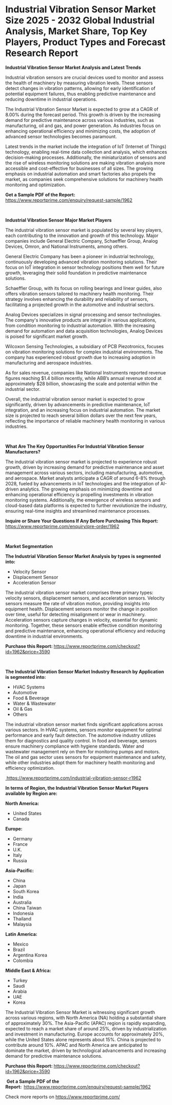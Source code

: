 <p><h1>Industrial Vibration Sensor Market Size 2025 - 2032 Global Industrial Analysis, Market Share, Top Key Players, Product Types and Forecast Research Report</h1></p><p><strong>Industrial Vibration Sensor Market Analysis and Latest Trends</strong></p>
<p><p>Industrial vibration sensors are crucial devices used to monitor and assess the health of machinery by measuring vibration levels. These sensors detect changes in vibration patterns, allowing for early identification of potential equipment failures, thus enabling predictive maintenance and reducing downtime in industrial operations. </p><p>The Industrial Vibration Sensor Market is expected to grow at a CAGR of 8.00% during the forecast period. This growth is driven by the increasing demand for predictive maintenance across various industries, such as manufacturing, oil and gas, and power generation. As industries focus on enhancing operational efficiency and minimizing costs, the adoption of advanced sensor technologies becomes paramount.</p><p>Latest trends in the market include the integration of IoT (Internet of Things) technology, enabling real-time data collection and analysis, which enhances decision-making processes. Additionally, the miniaturization of sensors and the rise of wireless monitoring solutions are making vibration analysis more accessible and cost-effective for businesses of all sizes. The growing emphasis on industrial automation and smart factories also propels the market, as companies seek comprehensive solutions for machinery health monitoring and optimization.</p></p>
<p><strong>Get a Sample PDF of the Report:&nbsp;</strong> <a href="https://www.reportprime.com/enquiry/request-sample/1962?utm_campaign=3575&utm_medium=2&utm_source=Github&utm_content=ia&utm_term=18032025&utm_id=industrial-vibration-sensor">https://www.reportprime.com/enquiry/request-sample/1962</a></p>
<p>&nbsp;</p>
<p><strong>Industrial Vibration Sensor Major Market Players</strong></p>
<p><p>The industrial vibration sensor market is populated by several key players, each contributing to the innovation and growth of this technology. Major companies include General Electric Company, Schaeffler Group, Analog Devices, Omron, and National Instruments, among others.</p><p>General Electric Company has been a pioneer in industrial technology, continuously developing advanced vibration monitoring solutions. Their focus on IoT integration in sensor technology positions them well for future growth, leveraging their solid foundation in predictive maintenance solutions. </p><p>Schaeffler Group, with its focus on rolling bearings and linear guides, also offers vibration sensors tailored to machinery health monitoring. Their strategy involves enhancing the durability and reliability of sensors, facilitating a projected growth in the automotive and industrial sectors.</p><p>Analog Devices specializes in signal processing and sensor technologies. The company's innovative products are integral in various applications, from condition monitoring to industrial automation. With the increasing demand for automation and data acquisition technologies, Analog Devices is poised for significant market growth.</p><p>Wilcoxon Sensing Technologies, a subsidiary of PCB Piezotronics, focuses on vibration monitoring solutions for complex industrial environments. The company has experienced robust growth due to increasing adoption in manufacturing and aerospace industries.</p><p>As for sales revenue, companies like National Instruments reported revenue figures reaching $1.4 billion recently, while ABB’s annual revenue stood at approximately $28 billion, showcasing the scale and potential within the industrial sector.</p><p>Overall, the industrial vibration sensor market is expected to grow significantly, driven by advancements in predictive maintenance, IoT integration, and an increasing focus on industrial automation. The market size is projected to reach several billion dollars over the next few years, reflecting the importance of reliable machinery health monitoring in various industries.</p></p>
<p>&nbsp;</p>
<p><strong>What Are The Key Opportunities For Industrial Vibration Sensor Manufacturers?</strong></p>
<p><p>The industrial vibration sensor market is projected to experience robust growth, driven by increasing demand for predictive maintenance and asset management across various sectors, including manufacturing, automotive, and aerospace. Market analysts anticipate a CAGR of around 6-8% through 2028, fueled by advancements in IoT technologies and the integration of AI-driven analytics. The growing emphasis on minimizing downtime and enhancing operational efficiency is propelling investments in vibration monitoring systems. Additionally, the emergence of wireless sensors and cloud-based data platforms is expected to further revolutionize the industry, ensuring real-time insights and streamlined maintenance processes.</p></p>
<p><strong>Inquire or Share Your Questions If Any Before Purchasing This Report:</strong> <a href="https://www.reportprime.com/enquiry/pre-order/1962?utm_campaign=3575&utm_medium=2&utm_source=Github&utm_content=ia&utm_term=18032025&utm_id=industrial-vibration-sensor">https://www.reportprime.com/enquiry/pre-order/1962</a></p>
<p>&nbsp;</p>
<p><strong>Market Segmentation</strong></p>
<p><strong>The Industrial Vibration Sensor Market Analysis by types is segmented into:</strong></p>
<p><ul><li>Velocity Sensor</li><li>Displacement Sensor</li><li>Acceleration Sensor</li></ul></p>
<p><p>The industrial vibration sensor market comprises three primary types: velocity sensors, displacement sensors, and acceleration sensors. Velocity sensors measure the rate of vibration motion, providing insights into equipment health. Displacement sensors monitor the change in position over time, useful for detecting misalignment or wear in machinery. Acceleration sensors capture changes in velocity, essential for dynamic monitoring. Together, these sensors enable effective condition monitoring and predictive maintenance, enhancing operational efficiency and reducing downtime in industrial environments.</p></p>
<p><strong>Purchase this Report:&nbsp;</strong><a href="https://www.reportprime.com/checkout?id=1962&price=3590&utm_campaign=3575&utm_medium=2&utm_source=Github&utm_content=ia&utm_term=18032025&utm_id=industrial-vibration-sensor">https://www.reportprime.com/checkout?id=1962&price=3590</a></p>
<p>&nbsp;</p>
<p><strong>The Industrial Vibration Sensor Market Industry Research by Application is segmented into:</strong></p>
<p><ul><li>HVAC Systems</li><li>Automotive</li><li>Food & Beverage</li><li>Water & Wastewater</li><li>Oil & Gas</li><li>Others</li></ul></p>
<p><p>The industrial vibration sensor market finds significant applications across various sectors. In HVAC systems, sensors monitor equipment for optimal performance and early fault detection. The automotive industry utilizes them for diagnostics and quality control. In food and beverage, sensors ensure machinery compliance with hygiene standards. Water and wastewater management rely on them for monitoring pumps and motors. The oil and gas sector uses sensors for equipment maintenance and safety, while other industries adopt them for machinery health monitoring and efficiency optimization.</p></p>
<p><a href="https://www.reportprime.com/industrial-vibration-sensor-r1962?utm_campaign=3575&utm_medium=2&utm_source=Github&utm_content=ia&utm_term=18032025&utm_id=industrial-vibration-sensor">&nbsp;https://www.reportprime.com/industrial-vibration-sensor-r1962</a></p>
<p><strong>In terms of Region, the Industrial Vibration Sensor Market Players available by Region are:</strong></p>
<p>
    <p> <strong> North America: </strong>
        <ul>
            <li>United States</li>
            <li>Canada</li>
        </ul>
        </p> 
    <p> <strong> Europe: </strong>
        <ul>
            <li>Germany</li>
            <li>France</li>
            <li>U.K.</li>
            <li>Italy</li>
            <li>Russia</li>
        </ul>
        </p> 
    <p> <strong> Asia-Pacific: </strong>
        <ul>
            <li>China</li>
            <li>Japan</li>
            <li>South Korea</li>
            <li>India</li>
            <li>Australia</li>
            <li>China Taiwan</li>
            <li>Indonesia</li>
            <li>Thailand</li>
            <li>Malaysia</li>
        </ul>
        </p> 
    <p> <strong> Latin America: </strong>
        <ul>
            <li>Mexico</li>
            <li>Brazil</li>
            <li>Argentina Korea</li>
            <li>Colombia</li>
        </ul>
        </p> 
    <p> <strong> Middle East & Africa: </strong>
        <ul>
            <li>Turkey</li>
            <li>Saudi</li>
            <li>Arabia</li>
            <li>UAE</li>
            <li>Korea</li>
        </ul>
    </p>
    </p>
<p><p>The Industrial Vibration Sensor Market is witnessing significant growth across various regions, with North America (NA) holding a substantial share of approximately 30%. The Asia-Pacific (APAC) region is rapidly expanding, expected to reach a market share of around 25%, driven by industrialization and investment in manufacturing. Europe accounts for approximately 20%, while the United States alone represents about 15%. China is projected to contribute around 10%. APAC and North America are anticipated to dominate the market, driven by technological advancements and increasing demand for predictive maintenance solutions.</p></p>
<p><strong>Purchase this Report: </strong><a href="https://www.reportprime.com/checkout?id=1962&price=3590&utm_campaign=3575&utm_medium=2&utm_source=Github&utm_content=ia&utm_term=18032025&utm_id=industrial-vibration-sensor">https://www.reportprime.com/checkout?id=1962&price=3590</a></p>
<p>&nbsp;<strong>Get a Sample PDF of the Report:&nbsp;&nbsp;</strong><a href="https://www.reportprime.com/enquiry/request-sample/1962?utm_campaign=3575&utm_medium=2&utm_source=Github&utm_content=ia&utm_term=18032025&utm_id=industrial-vibration-sensor">https://www.reportprime.com/enquiry/request-sample/1962</a></p>
<p><strong></strong></p>
<p>Check more reports on <a href="https://www.reportprime.com/?utm_campaign=3575&utm_medium=2&utm_source=Github&utm_content=ia&utm_term=18032025&utm_id=industrial-vibration-sensor">https://www.reportprime.com/</a></p>